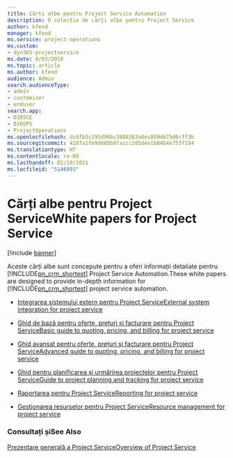 ```yaml
---
title: Cărți albe pentru Project Service Automation
description: O colecție de cărți albe pentru Project Service
author: kfend
manager: kfend
ms.service: project-operations
ms.custom:
- dyn365-projectservice
ms.date: 8/03/2018
ms.topic: article
ms.author: kfend
audience: Admin
search.audienceType:
- admin
- customizer
- enduser
search.app:
- D365CE
- D365PS
- ProjectOperations
ms.openlocfilehash: dc6fb5c195d98bc3808383a8ec059d675d6cff3b
ms.sourcegitcommit: 418fa1fe9d605b8faccc2d5dee1b04b4e753f194
ms.translationtype: HT
ms.contentlocale: ro-RO
ms.lasthandoff: 02/10/2021
ms.locfileid: "5146993"
---
```

# <a name="white-papers-for-project-service"></a><span data-ttu-id="d66dd-103">Cărți albe pentru Project Service</span><span class="sxs-lookup"><span data-stu-id="d66dd-103">White papers for Project Service</span></span>

[!include [banner](../includes/psa-now-project-operations.md)]

<span data-ttu-id="d66dd-104">Aceste cărți albe sunt concepute pentru a oferi informații detaliate pentru [!INCLUDE[pn_crm_shortest](../includes/pn-crm-shortest.md)] Project Service Automation.</span><span class="sxs-lookup"><span data-stu-id="d66dd-104">These white papers are designed to provide in-depth information for [!INCLUDE[pn_crm_shortest](../includes/pn-crm-shortest.md)] project service automation.</span></span>

-   [<span data-ttu-id="d66dd-105">Integrarea sistemului extern pentru Project Service</span><span class="sxs-lookup"><span data-stu-id="d66dd-105">External system integration for project service</span></span>](https://go.microsoft.com/fwlink/?LinkId=825445)

-   [<span data-ttu-id="d66dd-106">Ghid de bază pentru oferte, prețuri și facturare pentru Project Service</span><span class="sxs-lookup"><span data-stu-id="d66dd-106">Basic guide to quoting, pricing, and billing for project service</span></span>](https://go.microsoft.com/fwlink/?LinkId=825241)

-   [<span data-ttu-id="d66dd-107">Ghid avansat pentru oferte, prețuri și facturare pentru Project Service</span><span class="sxs-lookup"><span data-stu-id="d66dd-107">Advanced guide to quoting, pricing, and billing for project service</span></span>](https://go.microsoft.com/fwlink/?LinkId=825242)

-   [<span data-ttu-id="d66dd-108">Ghid pentru planificarea și urmărirea proiectelor pentru Project Service</span><span class="sxs-lookup"><span data-stu-id="d66dd-108">Guide to project planning and tracking for project service</span></span>](https://go.microsoft.com/fwlink/?LinkId=825243)

-   [<span data-ttu-id="d66dd-109">Raportarea pentru Project Service</span><span class="sxs-lookup"><span data-stu-id="d66dd-109">Reporting for project service</span></span>](https://go.microsoft.com/fwlink/?LinkId=825446)

-   [<span data-ttu-id="d66dd-110">Gestionarea resurselor pentru Project Service</span><span class="sxs-lookup"><span data-stu-id="d66dd-110">Resource management for project service</span></span>](https://go.microsoft.com/fwlink/?LinkId=825244)

### <a name="see-also"></a><span data-ttu-id="d66dd-111">Consultați și</span><span class="sxs-lookup"><span data-stu-id="d66dd-111">See Also</span></span>
 [<span data-ttu-id="d66dd-112">Prezentare generală a Project Service</span><span class="sxs-lookup"><span data-stu-id="d66dd-112">Overview of Project Service</span></span>](../psa/overview.md)
